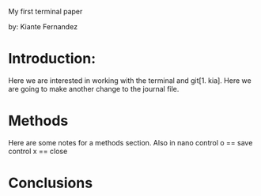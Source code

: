 My first terminal paper

by: Kiante Fernandez

# Introduction:
Here we are interested in working with the terminal and git[1. kia]. Here we are going to make
another change to the journal file.
# Methods
Here are some notes for a methods section. Also in nano
control o == save control x == close
# Conclusions
